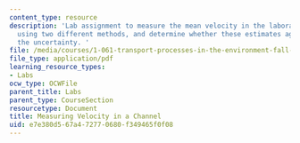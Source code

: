 ```yaml
---
content_type: resource
description: 'Lab assignment to measure the mean velocity in the laboratory flume
  using two different methods, and determine whether these estimates agree within
  the uncertainty. '
file: /media/courses/1-061-transport-processes-in-the-environment-fall-2008/e7e380d567a472770680f349465f0f08_lab1velinchannel.pdf
file_type: application/pdf
learning_resource_types:
- Labs
ocw_type: OCWFile
parent_title: Labs
parent_type: CourseSection
resourcetype: Document
title: Measuring Velocity in a Channel
uid: e7e380d5-67a4-7277-0680-f349465f0f08
---
```

